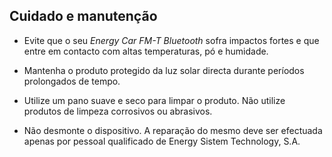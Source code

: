 ## Cuidado e manutenção

* Evite que o seu *Energy Car FM-T Bluetooth* sofra impactos fortes e que entre em contacto com altas temperaturas, pó e humidade.

* Mantenha o produto protegido da luz solar directa durante períodos prolongados de tempo.

* Utilize um pano suave e seco para limpar o produto. Não utilize produtos de limpeza corrosivos ou abrasivos.

* Não desmonte o dispositivo. A reparação do mesmo deve ser efectuada apenas por pessoal qualificado de Energy Sistem Technology, S.A.


